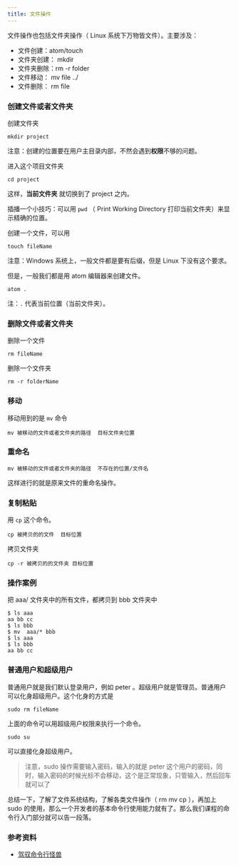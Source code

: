 ```yaml
---
title: 文件操作
---
```


文件操作也包括文件夹操作（ Linux 系统下万物皆文件）。主要涉及：

- 文件创建：atom/touch
- 文件夹创建： mkdir
- 文件夹删除：rm -r folder
- 文件移动： mv file ../
- 文件删除： rm file

### 创建文件或者文件夹

创建文件夹

```
mkdir project
```

注意：创建的位置要在用户主目录内部，不然会遇到**权限**不够的问题。

进入这个项目文件夹

```
cd project
```

这样，**当前文件夹** 就切换到了 project 之内。

插播一个小技巧：可以用 `pwd` （ Print Working Directory 打印当前文件夹）来显示精确的位置。


创建一个文件，可以用

```
touch fileName
```

注意：Windows 系统上，一般文件都是要有后缀，但是 Linux 下没有这个要求。

但是，一般我们都是用 atom 编辑器来创建文件。

```
atom .
```

注：`.` 代表当前位置（当前文件夹）。

### 删除文件或者文件夹

删除一个文件

```
rm fileName
```

删除一个文件夹

```
rm -r folderName
```

### 移动

移动用到的是 `mv` 命令

```
mv 被移动的文件或者文件夹的路径  目标文件夹位置
```

### 重命名

```
mv 被移动的文件或者文件夹的路径  不存在的位置/文件名
```

这样进行的就是原来文件的重命名操作。

### 复制粘贴

用 `cp` 这个命令。

```
cp 被拷贝的的文件  目标位置
```

拷贝文件夹

```
cp -r 被拷贝的的文件夹 目标位置
```

### 操作案例

把 aaa/ 文件夹中的所有文件，都拷贝到 bbb 文件夹中

```
$ ls aaa
aa bb cc
$ ls bbb
$ mv  aaa/* bbb
$ ls aaa
$ ls bbb
aa bb cc
```


### 普通用户和超级用户

普通用户就是我们默认登录用户，例如 peter 。超级用户就是管理员。普通用户可以化身超级用户。这个化身的方式是

```
sudo rm fileName
```

上面的命令可以用超级用户权限来执行一个命令。


```
sudo su
```

可以直接化身超级用户。

> 注意，sudo 操作需要输入密码，输入的就是 peter 这个用户的密码，同时，输入密码的时候光标不会移动，这个是正常现象，只管输入，然后回车就可以了

总结一下，了解了文件系统结构，了解各类文件操作（ rm mv cp ），再加上 sudo 的使用，那么一个开发者的基本命令行使用能力就有了。那么我们课程的命令行入门部分就可以告一段落。


### 参考资料

- [驾驭命令行怪兽](http://haoqicat.com/ride-cli-monster)
